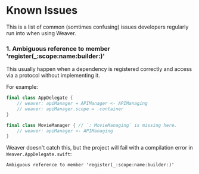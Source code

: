 # Known Issues

This is a list of common (somtimes confusing) issues developers regularly run into when using Weaver.

### 1. Ambiguous reference to member 'register(_:scope:name:builder:)'

This usually happen when a dependency is registered correctly and access via a protocol without implementing it.

For example:

```swift
final class AppDelegate {
    // weaver: apiManager = APIManager <- APIManaging
    // weaver: apiManager.scope = .container
}

final class MovieManager { // `: MovieManaging` is missing here.
    // weaver: apiManager <- APIManaging
}
```

Weaver doesn't catch this, but the project will fail with a compilation error in `Weaver.AppDelegate.swift`:

```
Ambiguous reference to member 'register(_:scope:name:builder:)'
```
